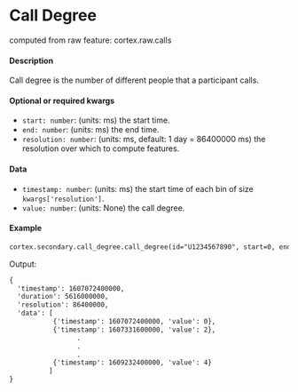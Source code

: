 # Call Degree

computed from raw feature: cortex.raw.calls

#### Description

Call degree is the number of different people that a participant calls.

#### Optional or required kwargs

- `start: number`: (units: ms) the start time.
- `end: number`: (units: ms) the end time.
- `resolution: number`: (units: ms, default: 1 day = 86400000 ms) the resolution over which to compute features.

#### Data

- `timestamp: number`: (units: ms) the start time of each bin of size `kwargs['resolution']`.
- `value: number`: (units: None) the call degree.

#### Example

```markdown
cortex.secondary.call_degree.call_degree(id="U1234567890", start=0, end=cortex.now(), resolution=86400000)
```
Output:
```markdown
{
  'timestamp': 1607072400000,
  'duration': 5616000000,
  'resolution': 86400000,
  'data': [
           {'timestamp': 1607072400000, 'value': 0},
           {'timestamp': 1607331600000, 'value': 2},
                 .
                 .
                 .
           {'timestamp': 1609232400000, 'value': 4}
          ]
}
```
